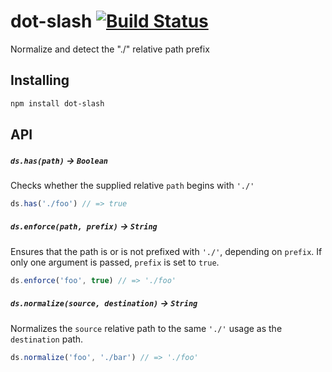 # dot-slash [![Build Status](https://travis-ci.org/bendrucker/dot-slash.svg?branch=master)](https://travis-ci.org/bendrucker/dot-slash)
Normalize and detect the "./" relative path prefix

## Installing

```sh
npm install dot-slash
```

## API

##### `ds.has(path)` -> `Boolean`

Checks whether the supplied relative `path` begins with `'./'`

```js
ds.has('./foo') // => true
```

##### `ds.enforce(path, prefix)` -> `String`

Ensures that the path is or is not prefixed with `'./'`, depending on `prefix`. If only one argument is passed, `prefix` is set to `true`.

```js
ds.enforce('foo', true) // => './foo'
```

##### `ds.normalize(source, destination)` -> `String`

Normalizes the `source` relative path to the same `'./'` usage as the `destination` path. 

```js
ds.normalize('foo', './bar') // => './foo'
```
